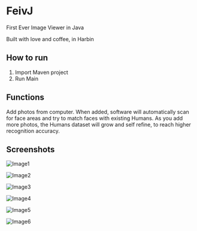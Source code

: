 # FeivJ
First Ever Image Viewer in Java

Built with love and coffee, in Harbin

## How to run
1. Import Maven project
2. Run Main

## Functions
Add photos from computer. When added, software will automatically scan for face areas and try to match faces with existing Humans.
As you add more photos, the Humans dataset will grow and self refine, to reach higher recognition accuracy.

## Screenshots

![Image1](http://imgchr.com/images/QQ20150915-12x.jpg)

![Image2](http://imgchr.com/images/QQ20150915-22x.jpg)

![Image3](http://imgchr.com/images/QQ20150915-42x.jpg)

![Image4](http://imgchr.com/images/QQ20150915-52x.jpg)

![Image5](http://imgchr.com/images/QQ20150915-62x.jpg)

![Image6](http://imgchr.com/images/QQ20150915-72x.jpg)
